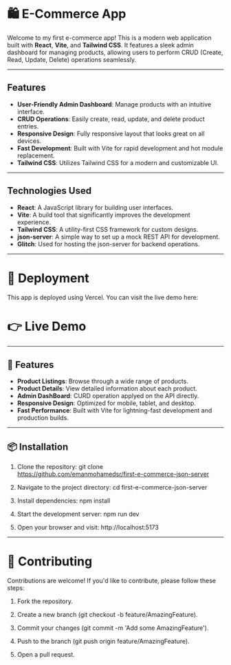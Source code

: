 # 🛍️ E-Commerce App

Welcome to my first e-commerce app! This is a modern web application built with **React**, **Vite**, and **Tailwind CSS**. It features a sleek admin dashboard for managing products, allowing users to perform CRUD (Create, Read, Update, Delete) operations seamlessly.

---

## Features

- **User-Friendly Admin Dashboard**: Manage products with an intuitive interface.
- **CRUD Operations**: Easily create, read, update, and delete product entries.
- **Responsive Design**: Fully responsive layout that looks great on all devices.
- **Fast Development**: Built with Vite for rapid development and hot module replacement.
- **Tailwind CSS**: Utilizes Tailwind CSS for a modern and customizable UI.

---

## Technologies Used

- **React**: A JavaScript library for building user interfaces.
- **Vite**: A build tool that significantly improves the development experience.
- **Tailwind CSS**: A utility-first CSS framework for custom designs.
- **json-server**: A simple way to set up a mock REST API for development.
- **Glitch**: Used for hosting the json-server for backend operations.

---

# 🚀 Deployment

This app is deployed using Vercel. You can visit the live demo here:

# 👉 Live Demo

---

## 🚀 Features

- **Product Listings**: Browse through a wide range of products.
- **Product Details**: View detailed information about each product.
- **Admin DashBoard**: CURD operation applyed on the API directly.
- **Responsive Design**: Optimized for mobile, tablet, and desktop.
- **Fast Performance**: Built with Vite for lightning-fast development and production builds.

---

## 📦 Installation

1. Clone the repository:
   git clone https://github.com/emanmohamedsr/first-e-commerce-json-server

2. Navigate to the project directory:
   cd first-e-commerce-json-server

3. Install dependencies:
   npm install

4. Start the development server:
   npm run dev

5. Open your browser and visit:
   http://localhost:5173

---

# 🤝 Contributing

Contributions are welcome! If you'd like to contribute, please follow these steps:

1. Fork the repository.

2. Create a new branch (git checkout -b feature/AmazingFeature).

3. Commit your changes (git commit -m 'Add some AmazingFeature').

4. Push to the branch (git push origin feature/AmazingFeature).

5. Open a pull request.
